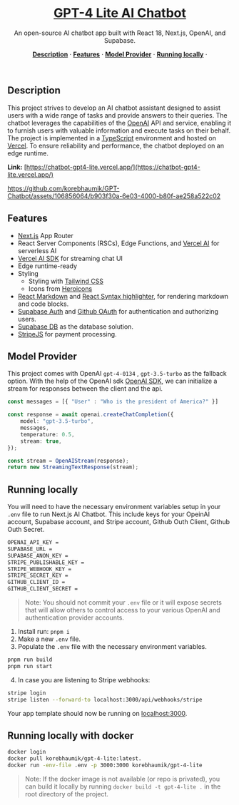 <a href="https://chatbot-gpt4-lite.vercel.app/">
    <h1 align="center"> GPT-4 Lite AI Chatbot </h1>
</a>
<p align="center">
  An open-source AI chatbot app built with React 18, Next.js, OpenAI, and Supabase.
</p>

<p align="center">
  <a href="#description"><strong>Description</strong></a> ·
  <a href="#features"><strong>Features</strong></a> ·
  <a href="#model-provider"><strong>Model Provider</strong></a> ·
  <a href="#running-locally"><strong>Running locally</strong></a> ·
</p>
<br/>

## Description

This project strives to develop an AI chatbot assistant designed to assist users with a wide range of tasks and provide answers to their queries. The chatbot leverages the capabilities of the [OpenAI](https://platform.openai.com/overview) API and service, enabling it to furnish users with valuable information and execute tasks on their behalf. The project is implemented in a [TypeScript](https://www.typescriptlang.org/) environment and hosted on [Vercel](https://vercel.com). To ensure reliability and performance, the chatbot deployed on an edge runtime.

**Link:** [https://chatbot-gpt4-lite.vercel.app/](https://chatbot-gpt4-lite.vercel.app/)


https://github.com/korebhaumik/GPT-Chatbot/assets/106856064/b903f30a-6e03-4000-b80f-ae258a522c02


## Features

- [Next.js](https://nextjs.org) App Router
- React Server Components (RSCs), Edge Functions, and [Vercel AI](https://vercel.com/ai) for serverless AI
- [Vercel AI SDK](https://sdk.vercel.ai/docs) for streaming chat UI
- Edge runtime-ready
- Styling
  - Styling with [Tailwind CSS](https://tailwindcss.com)
  - Icons from [Heroicons](https://heroicons.com) 
- [React Markdown](https://github.com/remarkjs/react-markdown) and [React Syntax highlighter](https://github.com/react-syntax-highlighter/react-syntax-highlighter), for rendering markdown and code blocks.
- [Supabase Auth](https://supabase.com/docs/guides/auth) and [Github OAuth](https://docs.github.com/en/apps/oauth-apps/building-oauth-apps/authorizing-oauth-apps) for authentication and authorizing users.
- [Supabase DB](https://supabase.com/docs/guides/database) as the database solution.
- [StripeJS](https://stripe.com/docs/js) for payment processing.

## Model Provider

This project comes with OpenAI `gpt-4-0134` , `gpt-3.5-turbo` as the fallback option. With the help of the OpenAI sdk [OpenAI SDK](https://platform.openai.com/overview), we can initialize a stream for responses between the client and the api.

``` typescript
const messages = [{ "User" : "Who is the president of America?" }]

const response = await openai.createChatCompletion({
    model: "gpt-3.5-turbo",
    messages,
    temperature: 0.5,
    stream: true,
});

const stream = OpenAIStream(response);
return new StreamingTextResponse(stream);
```
## Running locally

You will need to have the necessary environment variables setup in your `.env` file to run Next.js AI Chatbot. 
This include keys for your OpeinAI account, Supabase account, and Stripe account, Github Outh Client, Github Outh Secret. 
    
```bash
OPENAI_API_KEY =
SUPABASE_URL =
SUPABASE_ANON_KEY =
STRIPE_PUBLISHABLE_KEY =
STRIPE_WEBHOOK_KEY =
STRIPE_SECRET_KEY =
GITHUB_CLIENT_ID =
GITHUB_CLIENT_SECRET =
```

> Note: You should not commit your `.env` file or it will expose secrets that will allow others to control access to your various OpenAI and authentication provider accounts.

1. Install run: `pnpm i`
2. Make a new `.env` file.
3. Populate the `.env` file with the necessary environment variables.

```bash
pnpm run build
pnpm run start
```
4. In case you are listening to Stripe webhooks:
```bash
stripe login
stripe listen --forward-to localhost:3000/api/webhooks/stripe
```

Your app template should now be running on [localhost:3000](http://localhost:3000/).

## Running locally with docker

```bash
docker login
docker pull korebhaumik/gpt-4-lite:latest.
docker run -env-file .env -p 3000:3000 korebhaumik/gpt-4-lite
```

> Note: If the docker image is not available (or repo is privated), you can build it locally by running `docker build -t gpt-4-lite .` in the root directory of the project.
